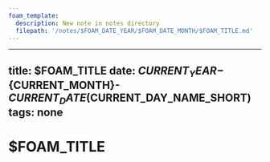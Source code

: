 ```yaml
---
foam_template:
  description: New note in notes directory
  filepath: '/notes/$FOAM_DATE_YEAR/$FOAM_DATE_MONTH/$FOAM_TITLE.md'
---
```

---
title: $FOAM_TITLE
date: ${CURRENT_YEAR}-${CURRENT_MONTH}-${CURRENT_DATE} ($CURRENT_DAY_NAME_SHORT)
tags: none
---

# $FOAM_TITLE

